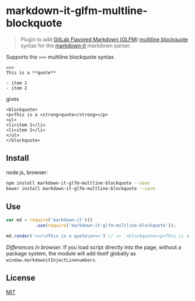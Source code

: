 # markdown-it-glfm-multline-blockquote

> Plugin to add [GitLab Flavored Markdown (GLFM)](https://docs.gitlab.com/ee/user/markdown.htm) [multiline blockquote](https://docs.gitlab.com/ee/user/markdown.html#multiline-blockquote) syntax for the [markdown-it](https://github.com/markdown-it/markdown-it) markdown parser.

Supports the `>>>` multiline blockquote syntax.

```
>>>
This is a **quote**

- item 1
- item 2
```

gives

```
<blockquote>
<p>This is a <strong>quote</strong></p>
<ul>
<li>item 1</li>
<li>item 2</li>
</ul>
</blockquote>
```

## Install

node.js, browser:

```bash
npm install markdown-it-glfm-multline-blockquote --save
bower install markdown-it-glfm-multline-blockquote --save
```

## Use

```js
var md = require('markdown-it')()
           .use(require('markdown-it-glfm-multline-blockquote'));

md.render('>>>\nThis is a quote\n>>>') // => '<blockquote><p>This is a quote</p></blockquote>'
```

_Differences in browser._ If you load script directly into the page, without
a package system, the module will add itself globally as `window.markdownitInjectLinenumbers`.

## License

[MIT](https://github.com/digitalmoksha/markdown-it-glfm-multline-blockquote/blob/master/LICENSE)
